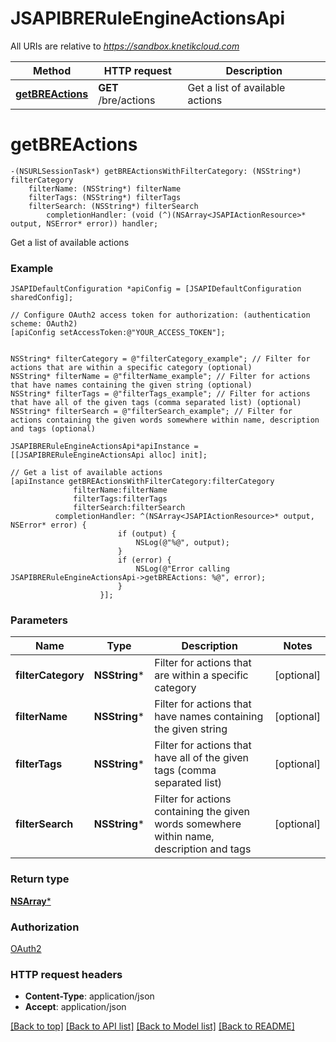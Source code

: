 # JSAPIBRERuleEngineActionsApi

All URIs are relative to *https://sandbox.knetikcloud.com*

Method | HTTP request | Description
------------- | ------------- | -------------
[**getBREActions**](JSAPIBRERuleEngineActionsApi.md#getbreactions) | **GET** /bre/actions | Get a list of available actions


# **getBREActions**
```objc
-(NSURLSessionTask*) getBREActionsWithFilterCategory: (NSString*) filterCategory
    filterName: (NSString*) filterName
    filterTags: (NSString*) filterTags
    filterSearch: (NSString*) filterSearch
        completionHandler: (void (^)(NSArray<JSAPIActionResource>* output, NSError* error)) handler;
```

Get a list of available actions

### Example 
```objc
JSAPIDefaultConfiguration *apiConfig = [JSAPIDefaultConfiguration sharedConfig];

// Configure OAuth2 access token for authorization: (authentication scheme: OAuth2)
[apiConfig setAccessToken:@"YOUR_ACCESS_TOKEN"];


NSString* filterCategory = @"filterCategory_example"; // Filter for actions that are within a specific category (optional)
NSString* filterName = @"filterName_example"; // Filter for actions that have names containing the given string (optional)
NSString* filterTags = @"filterTags_example"; // Filter for actions that have all of the given tags (comma separated list) (optional)
NSString* filterSearch = @"filterSearch_example"; // Filter for actions containing the given words somewhere within name, description and tags (optional)

JSAPIBRERuleEngineActionsApi*apiInstance = [[JSAPIBRERuleEngineActionsApi alloc] init];

// Get a list of available actions
[apiInstance getBREActionsWithFilterCategory:filterCategory
              filterName:filterName
              filterTags:filterTags
              filterSearch:filterSearch
          completionHandler: ^(NSArray<JSAPIActionResource>* output, NSError* error) {
                        if (output) {
                            NSLog(@"%@", output);
                        }
                        if (error) {
                            NSLog(@"Error calling JSAPIBRERuleEngineActionsApi->getBREActions: %@", error);
                        }
                    }];
```

### Parameters

Name | Type | Description  | Notes
------------- | ------------- | ------------- | -------------
 **filterCategory** | **NSString***| Filter for actions that are within a specific category | [optional] 
 **filterName** | **NSString***| Filter for actions that have names containing the given string | [optional] 
 **filterTags** | **NSString***| Filter for actions that have all of the given tags (comma separated list) | [optional] 
 **filterSearch** | **NSString***| Filter for actions containing the given words somewhere within name, description and tags | [optional] 

### Return type

[**NSArray<JSAPIActionResource>***](JSAPIActionResource.md)

### Authorization

[OAuth2](../README.md#OAuth2)

### HTTP request headers

 - **Content-Type**: application/json
 - **Accept**: application/json

[[Back to top]](#) [[Back to API list]](../README.md#documentation-for-api-endpoints) [[Back to Model list]](../README.md#documentation-for-models) [[Back to README]](../README.md)

